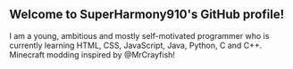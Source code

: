 ## Welcome to SuperHarmony910's GitHub profile!
I am a young, ambitious and mostly self-motivated programmer who is currently learning HTML, CSS, JavaScript, Java, Python, C and C++. Minecraft modding inspired by @MrCrayfish!
